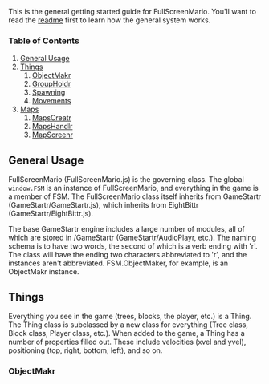 This is the general getting started guide for FullScreenMario. You'll want to read the [readme](README.md) first to learn how the general system works.

### Table of Contents

1. [General Usage](#GeneralUsage)
2. [Things](#Things)
    1. [ObjectMakr](#ObjectMakr)
    2. [GroupHoldr](#GroupHoldr)
    3. [Spawning](#Spawning)
    4. [Movements](#Movements)
3. [Maps](#Maps)
    1. [MapsCreatr](#MapsCreatr)
    2. [MapsHandlr](#MapsHandlr)
    3. [MapScreenr](#MapScreenr)

## General Usage

FullScreenMario (FullScreenMario.js) is the governing class. The global `window.FSM` is an instance of FullScreenMario, and everything in the game is a member of FSM. The FullScreenMario class itself inherits from GameStartr (GameStartr/GameStartr.js), which inherits from EightBittr (GameStartr/EightBittr.js).

The base GameStartr engine includes a large number of modules, all of which are stored in /GameStartr (GameStartr/AudioPlayr, etc.). The naming schema is to have two words, the second of which is a verb ending with 'r'. The class will have the ending two characters abbreviated to 'r', and the instances aren't abbreviated. FSM.ObjectMaker, for example, is an ObjectMakr instance.

## Things

Everything you see in the game (trees, blocks, the player, etc.) is a Thing. The Thing class is subclassed by a new class for everything (Tree class, Block class, Player class, etc.). When added to the game, a Thing has a number of properties filled out. These include velocities (xvel and yvel), positioning (top, right, bottom, left), and so on.

### ObjectMakr

